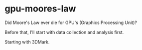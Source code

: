 # gpu-moores-law
Did Moore's Law ever die for GPU's (Graphics Processing Unit)?

Before that, I'll start with data collection and analysis first.

Starting with 3DMark.
